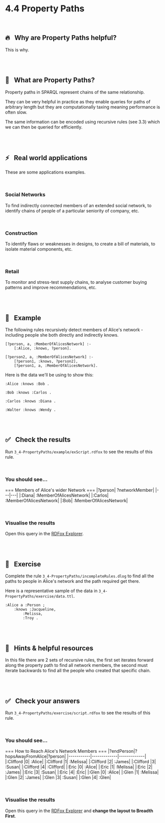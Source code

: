 # 4.4 Property Paths

<br>

## 🔥 &nbsp; Why are Property Paths helpful?

This is why.

<br>
<br>

## 📖 &nbsp; What are Property Paths?

Property paths in SPARQL represent chains of the same relationship.

They can be very helpful in practice as they enable queries for paths of arbitrary length but they are computationally taxing meaning performance is often slow.

The same information can be encoded using recursive rules (see 3.3) which we can then be queried for efficiently.

<br>
<br>

## ⚡ &nbsp; Real world applications

These are some applications examples.

<br>

### Social Networks

To find indirectly connected members of an extended social network, to identify chains of people of a particular seniority of company, etc.

<br>

### Construction

To identify flaws or weaknesses in designs, to create a bill of materials, to isolate material components, etc.

<br>

### Retail

To monitor and stress-test supply chains, to analyse customer buying patterns and improve recommendations, etc.

<br>
<br>

## 🔬 &nbsp; Example

The following rules recursively detect members of Alice's network - including people she both directly and indirectly knows.

```
[?person, a, :MemberOfAlicesNetwork] :-
    [:Alice, :knows, ?person].

[?person2, a, :MemberOfAlicesNetwork] :-
    [?person1, :knows, ?person2],
    [?person1, a, :MemberOfAlicesNetwork].
```

Here is the data we'll be using to show this:

```
:Alice :knows :Bob .

:Bob :knows :Carlos .

:Carlos :knows :Diana .

:Walter :knows :Wendy .
```

<br>
<br>

## ✅ &nbsp; Check the results

Run `3_4-PropertyPaths/example/exScript.rdfox` to see the results of this rule.

<br>

### You should see...

=== Members of Alice's wider Network ===
|?person|	?networkMember|
|---|---|
|:Diana|	:MemberOfAlicesNetwork|
|:Carlos|	:MemberOfAlicesNetwork|
|:Bob|	:MemberOfAlicesNetwork|

<br>

### Visualise the results

Open this query in the [RDFox Explorer](http://localhost:12110/console/datastores/explore?datastore=default&query=SELECT%20%3Fperson%20%3FnetworkMember%0AWHERE%20%7B%0A%20%20%20%20%3Fperson%20a%20%3FnetworkMember%20.%0A%7D).

<br>
<br>


## 🚀 &nbsp; Exercise

Complete the rule `3_4-PropertyPaths/incompleteRules.dlog` to find all the paths to people in Alice's network and the path required get there.

Here is a representative sample of the data in `3_4-PropertyPaths/exercise/data.ttl`.
```
:Alice a :Person ;
    :knows :Jacqueline,
        :Melissa,
        :Troy .
```

<br>
<br>

## 📌 &nbsp; Hints & helpful resources

In this file there are 2 sets of recursive rules, the first set iterates forward along the property path to find all network members, the second must iterate backwards to find all the people who created that specific chain.

<br>
<br>

## ✅ &nbsp; Check your answers

Run `3_4-PropertyPaths/exercise/script.rdfox` to see the results of this rule.

<br>

### You should see...

=== How to Reach Alice's Network Members ===
|?endPerson|?hopsAwayFromAlice|?person|
|-----------|-------------|-------------|
|:Clifford	|0|	:Alice|
|:Clifford	|1|	:Melissa|
|:Clifford	|2|	:James|
|:Clifford	|3|	:Susan|
|:Clifford	|4|	:Clifford|
|:Eric	|0|	:Alice|
|:Eric	|1|	:Melissa|
|:Eric	|2|	:James|
|:Eric	|3|	:Susan|
|:Eric	|4|	:Eric|
|:Glen	|0|	:Alice|
|:Glen	|1|	:Melissa|
|:Glen	|2|	:James|
|:Glen	|3|	:Susan|
|:Glen	|4|	:Glen|

<br>

### Visualise the results

Open this query in the [RDFox Explorer](http://localhost:12110/console/datastores/explore?datastore=default&query=SELECT%20%3FendPerson%20%3Fperson%0AWHERE%20%7B%0A%0A%20%20%20%20%3FpathNode%20%3ApathTo%20%3FendPerson%3B%0A%20%20%20%20%20%20%20%20%20%20%20%20%3AhasPathLength%20%3FpathLength%3B%0A%20%20%20%20%20%20%20%20%20%20%20%20%3ApathIncludes%20%3Fperson%20.%0A%0A%20%20%20%20%3Fperson%20%3AhopsAwayFromAlice%20%3FhopsAwayFromAlice.%0A%0A%7D%20ORDER%20BY%20DESC%28%3FpathLength%29%20ASC%28%3FendPerson%29%20ASC%28%3FhopsAwayFromAlice%29) and **change the layout to Breadth First**.


<br>
<br>
